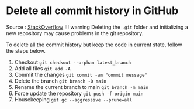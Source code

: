 # Delete all commit history in GitHub 
Source : [StackOverflow](https://stackoverflow.com/questions/13716658/how-to-delete-all-commit-history-in-github)
!!! warning 
	Deleting the `.git` folder and initializing a new repository may cause problems in the git repository. 

To delete all the commit history but keep the code in current state, follow the steps below. 

1. Checkout 
``git checkout --orphan latest_branch``
2. Add all files 
`git add -A`
3. Commit the changes
`git commit -am "commit message"`
4. Delete the branch 
`git branch -D main`
5. Rename the current branch to main
`git branch -m main`
6. Force update the repository
`git push -f origin main`
7. Housekeeping 
`git gc --aggressive --prune=all`

